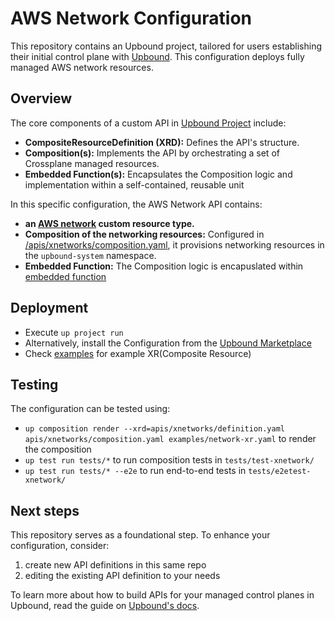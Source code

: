 # AWS Network Configuration

This repository contains an Upbound project, tailored for users establishing their initial control plane with [Upbound](https://cloud.upbound.io). This configuration deploys fully managed AWS network resources.

## Overview

The core components of a custom API in [Upbound Project](https://docs.upbound.io/learn/control-plane-project/) include:

- **CompositeResourceDefinition (XRD):** Defines the API's structure.
- **Composition(s):** Implements the API by orchestrating a set of Crossplane managed resources.
- **Embedded Function(s):** Encapsulates the Composition logic and implementation within a self-contained, reusable unit

In this specific configuration, the AWS Network API contains:

- **an [AWS network](/apis/xnetworks/definition.yaml) custom resource type.**
- **Composition of the networking resources:** Configured in [/apis/xnetworks/composition.yaml](/apis/xnetworks/composition.yaml), it provisions networking resources in the `upbound-system` namespace.
- **Embedded Function:**  The Composition logic is encapuslated within [embedded function](/functions/xnetwork/main.k)

## Deployment

- Execute `up project run`
- Alternatively, install the Configuration from the [Upbound Marketplace](https://marketplace.upbound.io/configurations/upbound/configuration-aws-network)
- Check [examples](/examples/) for example XR(Composite Resource)

## Testing

The configuration can be tested using:

- `up composition render --xrd=apis/xnetworks/definition.yaml apis/xnetworks/composition.yaml examples/network-xr.yaml` to render the composition
- `up test run tests/*` to run composition tests in `tests/test-xnetwork/`
- `up test run tests/* --e2e` to run end-to-end tests in `tests/e2etest-xnetwork/`

## Next steps

This repository serves as a foundational step. To enhance your configuration, consider:

1. create new API definitions in this same repo
2. editing the existing API definition to your needs

To learn more about how to build APIs for your managed control planes in Upbound, read the guide on [Upbound's docs](https://docs.upbound.io/).

